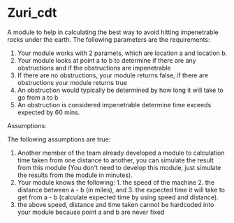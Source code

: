 # Zuri_cdt 
A module  to help in calculating the best way to avoid hitting impenetrable rocks under the earth. The following parameters are the requirements:

1. Your module works with 2 paramets, which are location a and location b. 
2. Your module looks at point a to b to determine if there are any obstructions and if the obstructions are impenetrable 
3. If there are no obstructions, your module returns false, if there are obstructions your module returns true
4. An obstruction would typically be determined by how long it will take to go from a to b
5. An obstruction is considered impenetrable determine time exceeds expected by 60 mins.

Assumptions:

The following assumptions are true:

1. Another member of the team already developed a module to calculation time taken from one distance to another, you can simulate the result from this module (You don't need to develop this module, just simulate the results from the module in minutes).
2. Your module knows the following: 1. the speed of the machine 2. the distance between a - b (in miles), and 3. the expected time it will take to get from a - b (calculate expected time by using speed and distance). 
3. the above speed, distance and time taken cannot be hardcoded into your module because point a and b are never fixed
